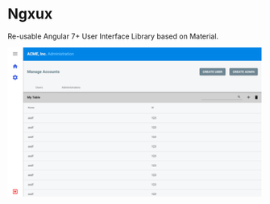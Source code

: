 # Ngxux

Re-usable Angular 7+ User Interface Library based on Material.

![screenshot.png](screenshot.png)
